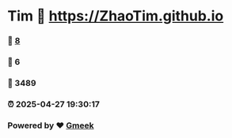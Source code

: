 # Tim :link: https://ZhaoTim.github.io 
### :page_facing_up: [8](https://ZhaoTim.github.io/tag.html) 
### :speech_balloon: 6 
### :hibiscus: 3489 
### :alarm_clock: 2025-04-27 19:30:17 
### Powered by :heart: [Gmeek](https://github.com/Meekdai/Gmeek)
